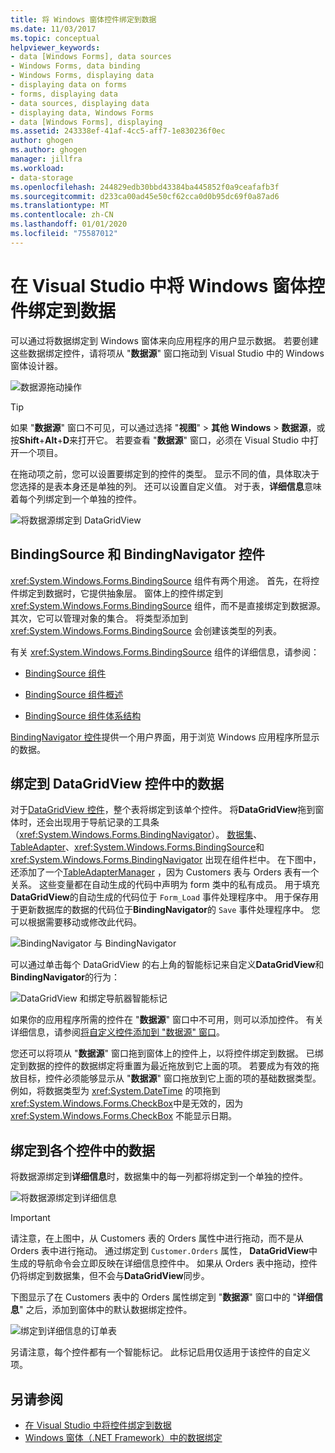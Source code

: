 ```yaml
---
title: 将 Windows 窗体控件绑定到数据
ms.date: 11/03/2017
ms.topic: conceptual
helpviewer_keywords:
- data [Windows Forms], data sources
- Windows Forms, data binding
- Windows Forms, displaying data
- displaying data on forms
- forms, displaying data
- data sources, displaying data
- displaying data, Windows Forms
- data [Windows Forms], displaying
ms.assetid: 243338ef-41af-4cc5-aff7-1e830236f0ec
author: ghogen
ms.author: ghogen
manager: jillfra
ms.workload:
- data-storage
ms.openlocfilehash: 244829edb30bbd43384ba445852f0a9ceafafb3f
ms.sourcegitcommit: d233ca00ad45e50cf62cca0d0b95dc69f0a87ad6
ms.translationtype: MT
ms.contentlocale: zh-CN
ms.lasthandoff: 01/01/2020
ms.locfileid: "75587012"
---
```

# <a name="bind-windows-forms-controls-to-data-in-visual-studio"></a>在 Visual Studio 中将 Windows 窗体控件绑定到数据

可以通过将数据绑定到 Windows 窗体来向应用程序的用户显示数据。 若要创建这些数据绑定控件，请将项从 "**数据源**" 窗口拖动到 Visual Studio 中的 Windows 窗体设计器。

![数据源拖动操作](../data-tools/media/raddata-data-source-drag-operation.png)

> [!TIP]
> 如果 "**数据源**" 窗口不可见，可以通过选择 "**视图**" > **其他 Windows** > **数据源**，或按**Shift**+**Alt**+**D**来打开它。 若要查看 "**数据源**" 窗口，必须在 Visual Studio 中打开一个项目。

在拖动项之前，您可以设置要绑定到的控件的类型。 显示不同的值，具体取决于您选择的是表本身还是单独的列。  还可以设置自定义值。 对于表，**详细信息**意味着每个列绑定到一个单独的控件。

![将数据源绑定到 DataGridView](../data-tools/media/raddata-bind-data-source-to-datagridview.png)

## <a name="bindingsource-and-bindingnavigator-controls"></a>BindingSource 和 BindingNavigator 控件

<xref:System.Windows.Forms.BindingSource> 组件有两个用途。 首先，在将控件绑定到数据时，它提供抽象层。 窗体上的控件绑定到 <xref:System.Windows.Forms.BindingSource> 组件，而不是直接绑定到数据源。 其次，它可以管理对象的集合。 将类型添加到 <xref:System.Windows.Forms.BindingSource> 会创建该类型的列表。

有关 <xref:System.Windows.Forms.BindingSource> 组件的详细信息，请参阅：

- [BindingSource 组件](/dotnet/framework/winforms/controls/bindingsource-component)

- [BindingSource 组件概述](/dotnet/framework/winforms/controls/bindingsource-component-overview)

- [BindingSource 组件体系结构](/dotnet/framework/winforms/controls/bindingsource-component-architecture)

[BindingNavigator 控件](/dotnet/framework/winforms/controls/bindingnavigator-control-windows-forms)提供一个用户界面，用于浏览 Windows 应用程序所显示的数据。

## <a name="bind-to-data-in-a-datagridview-control"></a>绑定到 DataGridView 控件中的数据

对于[DataGridView 控件](/dotnet/framework/winforms/controls/datagridview-control-overview-windows-forms)，整个表将绑定到该单个控件。 将**DataGridView**拖到窗体时，还会出现用于导航记录的工具条（<xref:System.Windows.Forms.BindingNavigator>）。 [数据集](../data-tools/dataset-tools-in-visual-studio.md)、 [TableAdapter](../data-tools/create-and-configure-tableadapters.md)、<xref:System.Windows.Forms.BindingSource>和 <xref:System.Windows.Forms.BindingNavigator> 出现在组件栏中。 在下图中，还添加了一个[TableAdapterManager](https://msdn.microsoft.com/library/bb384426.aspx) ，因为 Customers 表与 Orders 表有一个关系。 这些变量都在自动生成的代码中声明为 form 类中的私有成员。 用于填充**DataGridView**的自动生成的代码位于 `Form_Load` 事件处理程序中。 用于保存用于更新数据库的数据的代码位于**BindingNavigator**的 `Save` 事件处理程序中。 您可以根据需要移动或修改此代码。

![BindingNavigator 与 BindingNavigator](../data-tools/media/raddata-gridview-with-bindingnavigator.png)

可以通过单击每个 DataGridView 的右上角的智能标记来自定义**DataGridView**和**BindingNavigator**的行为：

![DataGridView 和绑定导航器智能标记](../data-tools/media/raddata-datagridview-and-binding-navigator-smart-tags.png)

如果你的应用程序所需的控件在 "**数据源**" 窗口中不可用，则可以添加控件。 有关详细信息，请参阅[将自定义控件添加到 "数据源" 窗口](../data-tools/add-custom-controls-to-the-data-sources-window.md)。

您还可以将项从 "**数据源**" 窗口拖到窗体上的控件上，以将控件绑定到数据。 已绑定到数据的控件的数据绑定将重置为最近拖放到它上面的项。 若要成为有效的拖放目标，控件必须能够显示从 "**数据源**" 窗口拖放到它上面的项的基础数据类型。 例如，将数据类型为 <xref:System.DateTime> 的项拖到 <xref:System.Windows.Forms.CheckBox>中是无效的，因为 <xref:System.Windows.Forms.CheckBox> 不能显示日期。

## <a name="bind-to-data-in-individual-controls"></a>绑定到各个控件中的数据

将数据源绑定到**详细信息**时，数据集中的每一列都将绑定到一个单独的控件。

![将数据源绑定到详细信息](../data-tools/media/raddata-bind-data-source-to-details.png)

> [!IMPORTANT]
> 请注意，在上图中，从 Customers 表的 Orders 属性中进行拖动，而不是从 Orders 表中进行拖动。 通过绑定到 `Customer.Orders` 属性， **DataGridView**中生成的导航命令会立即反映在详细信息控件中。 如果从 Orders 表中拖动，控件仍将绑定到数据集，但不会与**DataGridView**同步。

下图显示了在 Customers 表中的 Orders 属性绑定到 "**数据源**" 窗口中的 "**详细信息**" 之后，添加到窗体中的默认数据绑定控件。

![绑定到详细信息的订单表](../data-tools/media/raddata-orders-table-bound-to-details.png)

另请注意，每个控件都有一个智能标记。 此标记启用仅适用于该控件的自定义项。

## <a name="see-also"></a>另请参阅

- [在 Visual Studio 中将控件绑定到数据](../data-tools/bind-controls-to-data-in-visual-studio.md)
- [Windows 窗体（.NET Framework）中的数据绑定](/dotnet/framework/winforms/windows-forms-data-binding)
